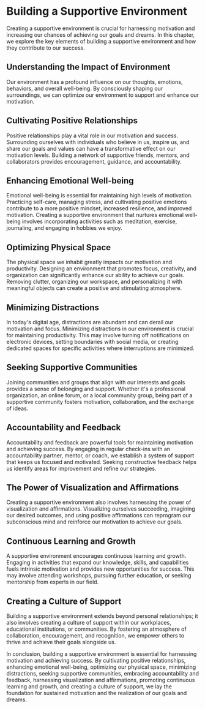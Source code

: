 Building a Supportive Environment
============================================

Creating a supportive environment is crucial for harnessing motivation and increasing our chances of achieving our goals and dreams. In this chapter, we explore the key elements of building a supportive environment and how they contribute to our success.

Understanding the Impact of Environment
---------------------------------------

Our environment has a profound influence on our thoughts, emotions, behaviors, and overall well-being. By consciously shaping our surroundings, we can optimize our environment to support and enhance our motivation.

Cultivating Positive Relationships
----------------------------------

Positive relationships play a vital role in our motivation and success. Surrounding ourselves with individuals who believe in us, inspire us, and share our goals and values can have a transformative effect on our motivation levels. Building a network of supportive friends, mentors, and collaborators provides encouragement, guidance, and accountability.

Enhancing Emotional Well-being
------------------------------

Emotional well-being is essential for maintaining high levels of motivation. Practicing self-care, managing stress, and cultivating positive emotions contribute to a more positive mindset, increased resilience, and improved motivation. Creating a supportive environment that nurtures emotional well-being involves incorporating activities such as meditation, exercise, journaling, and engaging in hobbies we enjoy.

Optimizing Physical Space
-------------------------

The physical space we inhabit greatly impacts our motivation and productivity. Designing an environment that promotes focus, creativity, and organization can significantly enhance our ability to achieve our goals. Removing clutter, organizing our workspace, and personalizing it with meaningful objects can create a positive and stimulating atmosphere.

Minimizing Distractions
-----------------------

In today's digital age, distractions are abundant and can derail our motivation and focus. Minimizing distractions in our environment is crucial for maintaining productivity. This may involve turning off notifications on electronic devices, setting boundaries with social media, or creating dedicated spaces for specific activities where interruptions are minimized.

Seeking Supportive Communities
------------------------------

Joining communities and groups that align with our interests and goals provides a sense of belonging and support. Whether it's a professional organization, an online forum, or a local community group, being part of a supportive community fosters motivation, collaboration, and the exchange of ideas.

Accountability and Feedback
---------------------------

Accountability and feedback are powerful tools for maintaining motivation and achieving success. By engaging in regular check-ins with an accountability partner, mentor, or coach, we establish a system of support that keeps us focused and motivated. Seeking constructive feedback helps us identify areas for improvement and refine our strategies.

The Power of Visualization and Affirmations
-------------------------------------------

Creating a supportive environment also involves harnessing the power of visualization and affirmations. Visualizing ourselves succeeding, imagining our desired outcomes, and using positive affirmations can reprogram our subconscious mind and reinforce our motivation to achieve our goals.

Continuous Learning and Growth
------------------------------

A supportive environment encourages continuous learning and growth. Engaging in activities that expand our knowledge, skills, and capabilities fuels intrinsic motivation and provides new opportunities for success. This may involve attending workshops, pursuing further education, or seeking mentorship from experts in our field.

Creating a Culture of Support
-----------------------------

Building a supportive environment extends beyond personal relationships; it also involves creating a culture of support within our workplaces, educational institutions, or communities. By fostering an atmosphere of collaboration, encouragement, and recognition, we empower others to thrive and achieve their goals alongside us.

In conclusion, building a supportive environment is essential for harnessing motivation and achieving success. By cultivating positive relationships, enhancing emotional well-being, optimizing our physical space, minimizing distractions, seeking supportive communities, embracing accountability and feedback, harnessing visualization and affirmations, promoting continuous learning and growth, and creating a culture of support, we lay the foundation for sustained motivation and the realization of our goals and dreams.
